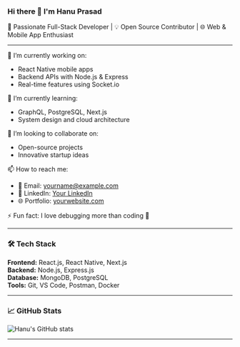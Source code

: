 ### Hi there 👋 I'm Hanu Prasad

🚀 Passionate Full-Stack Developer | 💡 Open Source Contributor | 🌐 Web & Mobile App Enthusiast

---

🔭 I’m currently working on:
- React Native mobile apps
- Backend APIs with Node.js & Express
- Real-time features using Socket.io

🌱 I’m currently learning:
- GraphQL, PostgreSQL, Next.js
- System design and cloud architecture

👯 I’m looking to collaborate on:
- Open-source projects
- Innovative startup ideas

📫 How to reach me:
- 📧 Email: yourname@example.com
- 🔗 LinkedIn: [Your LinkedIn](https://linkedin.com/in/yourprofile)
- 🌐 Portfolio: [yourwebsite.com](https://yourwebsite.com)

⚡ Fun fact: I love debugging more than coding 🐞

---

### 🛠️ Tech Stack

**Frontend:** React.js, React Native, Next.js  
**Backend:** Node.js, Express.js  
**Database:** MongoDB, PostgreSQL  
**Tools:** Git, VS Code, Postman, Docker

---

### 📈 GitHub Stats

![Hanu's GitHub stats](https://github-readme-stats.vercel.app/api?username=hanuprasad143&show_icons=true&theme=radical)

---
